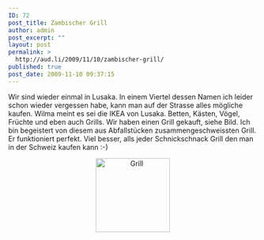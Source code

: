 ```yaml
---
ID: 72
post_title: Zambischer Grill
author: admin
post_excerpt: ""
layout: post
permalink: >
  http://aud.li/2009/11/10/zambischer-grill/
published: true
post_date: 2009-11-10 09:37:15
---
```

Wir sind wieder einmal in Lusaka. In einem Viertel dessen Namen ich leider schon wieder vergessen habe, kann man auf der Strasse alles mögliche kaufen. Wilma meint es sei die IKEA von Lusaka. Betten, Kästen, Vögel, Früchte und eben auch Grills. Wir haben einen Grill gekauft, siehe Bild. Ich bin begeistert von diesem aus Abfallstücken zusammengeschweissten Grill. Er funktioniert perfekt. Viel besser, alls jeder Schnickschnack Grill den man in der Schweiz kaufen kann :-)
<p style="text-align: center;"><a href="http://aud.li/wp-content/uploads/2009/11/Grill.jpg"><img class="aligncenter size-thumbnail wp-image-73" title="Grill" src="http://aud.li/wp-content/uploads/2009/11/Grill-150x150.jpg" alt="Grill" width="150" height="150" /></a></p>